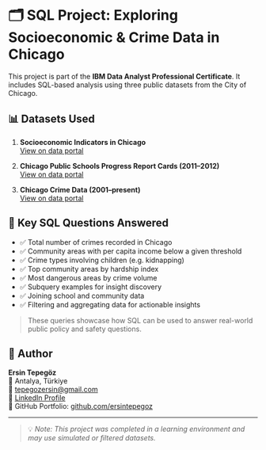 # 🗂️ SQL Project: Exploring Socioeconomic & Crime Data in Chicago

This project is part of the **IBM Data Analyst Professional Certificate**. It includes SQL-based analysis using three public datasets from the City of Chicago.

## 📊 Datasets Used

1. **Socioeconomic Indicators in Chicago**  
   [View on data portal](https://data.cityofchicago.org/Health-Human-Services/Census-Data-Selected-socioeconomic-indicators-in-C/kn9c-c2s2)

2. **Chicago Public Schools Progress Report Cards (2011–2012)**  
   [View on data portal](https://data.cityofchicago.org/Education/Chicago-Public-Schools-Progress-Report-Cards-2011-/9xs2-f89t)

3. **Chicago Crime Data (2001–present)**  
   [View on data portal](https://data.cityofchicago.org/Public-Safety/Crimes-2001-to-present/ijzp-q8t2)

## 🧠 Key SQL Questions Answered

- ✅ Total number of crimes recorded in Chicago
- ✅ Community areas with per capita income below a given threshold
- ✅ Crime types involving children (e.g. kidnapping)
- ✅ Top community areas by hardship index
- ✅ Most dangerous areas by crime volume
- ✅ Subquery examples for insight discovery
- ✅ Joining school and community data
- ✅ Filtering and aggregating data for actionable insights

> These queries showcase how SQL can be used to answer real-world public policy and safety questions.

## 👤 Author

**Ersin Tepegöz**  
📍 Antalya, Türkiye  
📧 tepegozersin@gmail.com  
🔗 [LinkedIn Profile](https://www.linkedin.com/in/ersin-tepeg%C3%B6z-8710ab366/)  
📁 GitHub Portfolio: [github.com/ersintepegoz](https://github.com/tepegozersin)

---

> 💡 *Note: This project was completed in a learning environment and may use simulated or filtered datasets.*

